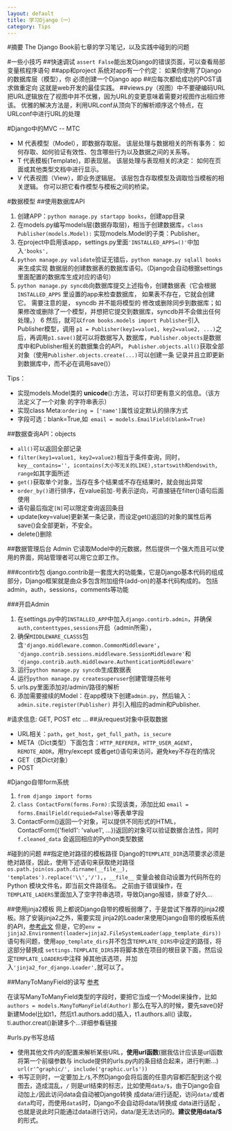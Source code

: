 ```yaml
---
layout: default
title: 学习Django（一）
category: Tips
---
```

#摘要
The Django Book前七章的学习笔记，以及实践中碰到的问题

#一些小技巧
##快速调试
`assert False`能出发Django的错误页面，可以查看局部变量核程序语句
##app和project
系统对app有一个约定： 如果你使用了Django的数据库层（模型），你 必须创建一个Django app
##应每次都给成功的POST请求做重定向
这就是web开发的最佳实践。
##views.py（视图）中不要硬编码URL
把URL逻辑放在了视图中并不优雅，因为URL的变更意味着需要对视图作出相应修该。
优雅的解决方法是，利用URLconf从顶向下的解析顺序这个特点，在URLconf中进行URL的处理

#Django中的MVC -- MTC
+ M 代表模型（Model），即数据存取层。 该层处理与数据相关的所有事务： 如何存取、如何验证有效性、包含哪些行为以及数据之间的关系等。
+ T 代表模板(Template)，即表现层。 该层处理与表现相关的决定： 如何在页面或其他类型文档中进行显示。
+ V 代表视图（View），即业务逻辑层。 该层包含存取模型及调取恰当模板的相关逻辑。 你可以把它看作模型与模板之间的桥梁。

#数据模型
##使用数据库API
1. 创建APP：`python manage.py startapp books`，创建app目录
2. 在models.py编写models层(数据存取层)，相当于创建数据库，`class Publisher(models.Model):`
实现models.Model的子类：Publisher。
3. 在project中启用该app，settings.py里面`'INSTALLED_APPS=()'`中加入`'books',`
4. `python manage.py validate`验证无错后，`python manage.py sqlall books`来生成实现
数据层的创建数据表的数据库语句。（Django会自动根据settings里面配置的数据库生成对应的语句）
5. `python manage.py syncdb`向数据库提交上述指令，创建数据表（它会根据 `INSTALLED_APPS` 
里设置的app来检查数据库， 如果表不存在，它就会创建它。 需要注意的是， syncdb 并不能将模型的
修改或删除同步到数据库；如果修改或删除了一个模型，并想把它提交到数据库，syncdb并不会做出任何处理。）
6  然后，就可以`from books.models import Publisher`引入Publisher模型，调用
`p1 = Publisher(key1=value1, key2=value2, ...)`之后，再调用`p1.save()`就可以将数据写入
数据库，`Publisher.objects`是数据库中和Publisher相关的数据集合的API，
`Publisher.objects.all()`获取全部对象（使用`Publisher.objects.create(...)`可以创建一条
记录并且立即更新到数据库中，而不必在调用save()）

Tips：

+ 实现models.Model类的 __unicode__():方法，可以打印更有意义的信息。（该方法定义了一个对象
的字符串表示）
+ 实现class Meta:`ordering = ['name']`属性设定默认的排序方式
+ 字段可选：blank=True,如` email = models.EmailField(blank=True)`

##数据查询API：objects
+ `all()`可以返回全部记录
+ `filter(key1=value1, key2=value2)`相当于条件查询，同时，
`key__contains='', icontains(大小写无关的LIKE),startswith和endswith, range`如其字面所述
+ `get()`获取单个对象，当存在多个结果或不存在结果时，就会抛出异常
+ `order_by()`进行排序，在value前加`-`号表示逆向，可直接链在filter()语句后面使用
+ 语句最后指定`[N]`可以限定查询返回条目
+ update(key=value)更新某一条记录，而设定get()返回的对象的属性后再save()会全部更新，不安全。
+ delete()删除

##数据管理后台 Admin
它读取Model中的元数据，然后提供一个强大而且可以使用的界面，网站管理者可以用它立即工作。

###contirb包
django.contrib是一套庞大的功能集，它是Django基本代码的组成部分，Django框架就是由众多包含附加组件(add-on)的基本代码构成的。
包括admin，auth，sessions，comments等功能

###开启Admin
1. 在settings.py中的`INSTALLED_APP`中加入`django.contirb.admin`，并确保
`auth,contenttypes,sessions`开启（admin所需），
2. 确保`MIDDLEWARE_CLASSS`包含`'django.middleware.common.CommonMiddleware'`，
`'django.contrib.sessions.middleware.SessionMiddleware'`和
`'django.contrib.auth.middleware.AuthenticationMiddleware'` 
3. 运行`python manage.py syncdb`生成数据表
4. 运行`python manage.py createsuperuser`创建管理员帐号
5. urls.py里面添加对/admin/路径的解析
6. 添加需要接续的Model：在app模块下创建`admin.py`，然后输入：`admin.site.register(Publisher)`
并引入相应的admin和Publisher.

#请求信息: GET, POST etc ...
##从request对象中获取数据
+ URL相关：`path`，`get_host`，`get_full_path`，`is_secure`
+ META（Dict类型）下面包含：`HTTP_REFERER`，`HTTP_USER_AGENT`，`REMOTE_ADDR`，用try/except
或者get()语句来访问，避免key不存在的情况
+ GET（类Dict对象）
+ POST

#Django自带form系统
1. `from django import forms`
2. `class ContactForm(forms.Form):`实现该类，添加比如
`email = forms.EmailField(requied=False)`等表单字段
3. ContactForm()返回一个对象，可以提供不同形式的HTML，
ContactForm({'field1': 'value1', ...})返回的对象可以验证数据合法性，同时`f.cleaned_data`
会返回相应的Python类型数据
 
#碰到的问题
##指定绝对路径的模板路径
Django的`TEMPLATE_DIR`选项要求必须是绝对路径，因此，使用下述语句来获取绝对路径
`os.path.join(os.path.dirname(__file__), 'templates').replace('\\','/'),`，`__file__`
变量会被自动设置为代码所在的 Python 模块文件名，即当前文件路径名。
之前由于错误操作，在`TEMPLATE_LADERS`里面加入了空字符串选项，导致Django报错，排查了好久...

##使用jinja2模板
网上都说Django自带的模板弱爆了，于是尝试下推荐的jinja2模板。除了安装jinja2之外，需要实现
jinja2的Loader来使用Django自带的模板系统的API，[参考此文](http://exyr.org/2010/Jinja-in-Django/)
但是，它的`env = jinja2.Environment(loader=jinja2.FileSystemLoader(app_template_dirs))`
语句有问题，使用`app_template_dirs`并不包含`TEMPLATE_DIRS`中设定的路径，将这部分替换成
`settings.TEMPLATE_DIRS`并将脚本放在项目的根目录下面，然后设定`TEMPLATE_LOADERS`中注释
掉其他该选项，并加入`'jinja2_for_django.Loader',`就可以了。

##ManyToManyField的读写
[参考](https://docs.djangoproject.com/en/dev/topics/db/examples/many_to_many/)

在读写ManyToManyField类型的字段时，要把它当成一个Model来操作，比如`authors = models.ManyToManyField(Author)`
那么在写入的时候，要先save()好新建Model比如t1，然后t1.authors.add()插入，t1.authors.all()
读取，ti.author.creat()新建多个...详细参看链接

#urls.py书写总结
+ 使用其他文件内的配置来解析某些URL，**使用url函数**(据我估计应该是url函数将第一个前缀参数与
include提供的urls.py内的条目结合起来，进行判断...)
`url(r'^graphic/', include('graphic.urls'))`
+ 书写正则时，一定要加上`/$`,不然Django会将后面的任意内容都匹配到这个视图去，造成混乱，`/`
则是url结束的标志，比如使用`data/$`，由于Django会自动加上`/`因此访问data会自动被Django转换
成data/进行适配，访问`data/`或者`data`均可，而使用`data$`时，Django不会自动将data/转换成
data进行适配 ，也就是说此时只能通过data进行访问，data/是无法访问的。**建议使用data\/$**
的形式。
